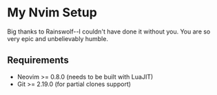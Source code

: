 # My Nvim Setup

Big thanks to Rainswolf--I couldn't have done it without you.
You are so very epic and unbelievably humble.

## Requirements

- Neovim >= 0.8.0 (needs to be built with LuaJIT)
- Git >= 2.19.0 (for partial clones support)
